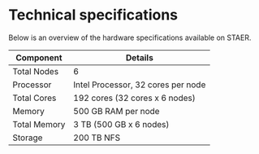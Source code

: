 # Technical specifications
Below is an overview of the hardware specifications available on STAER.
<div align="center">

| Component      | Details                              |
|----------------|--------------------------------------|
| Total Nodes    | 6                                    |
| Processor      | Intel Processor, 32 cores per node  |
| Total Cores    | 192 cores (32 cores x 6 nodes)      |
| Memory         | 500 GB RAM per node                 |
| Total Memory   | 3 TB (500 GB x 6 nodes)             |
| Storage        | 200 TB NFS    |
</div>